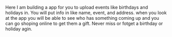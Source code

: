 Here I am building a app for you to upload events like birthdays and holidays in. You will put info in like name, event, and address. when you look at the app you will be able to see who has something coming up and you can go shoping online to get them a gift. Never miss or fotget a birthday or holiday agin.
